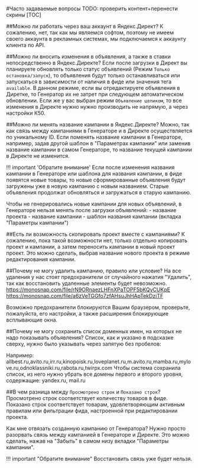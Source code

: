 #Часто задаваемые вопросы
TODO: проверить контент+перенести скрины
[TOC]

##Можно ли работать через ваш аккаунт в Яндекс.Директ?
К сожалению, нет, так как мы являемся софтом, поэтому не имеем своего аккаунта в рекламных системах, мы подключаемся к аккаунту клиента по API.


##Можно ли вносить изменения в объявления, а также в ставки непосредственно в Яндекс.Директе?
Если после загрузки в Директ вы планируете обновлять только статус объявлений (Режим `Только остановка/запуск`), то объявления будут только останавливаться или запускаться в зависимости от наличия в фиде или значения тега `available`. В данном режиме, если вы отредактируете объявления в Диретке, то Генератор их не затрет при следующем автоматическом обновлении. Если же у вас выбран режим `Объявление целиком`, то все изменения в Директе нужно нужно производить не напрямую, а через настройки К50.

##Можно ли менять название кампании в Яндекс.Директе?
Можно, так как связь между кампаниями в Генераторе и в Директе осуществляется по уникальному ID. Если поменять название кампании в Генераторе, например, задав другой шаблон в "Параметрах кампании" или заменив название кампании в самом Генераторе, то название текущей кампании в Директе не изменится.

!!! important 'Обратите внимание'
    Если после изменения названия кампании в Генераторе или шаблона для названия кампании, в фиде появятся новые товары, то новые сформированные объявления будут загружены уже в новую кампанию с новым названием. Старые объявления продолжат обновляться и загружаться в старую кампанию.

Чтобы не генерировались новые кампании для новых объявлений, в Генераторе нельзя менять после загрузки объявлений: - название проекта - название кампании - шаблон названия кампании (вкладка "Параметры кампании")

##Есть ли возможность скопировать проект вместе с кампаниями?
К сожалению, пока такой возможности нет, только отдельно копировать проект и кампании, а затем переносить кампании в новый проект проект. Это можно сделать, выбрав название нового проекта в режиме редактирования кампании.


##Почему не могу удалить кампанию, правило или условие?
На все удаления у нас стоят предохранители от случайного нажатия "Удалить", так как восстановить удаленные элементы будет невозможно. https://monosnap.com/file/rN9ORnaezLHFnXPaTOPF5bKQyCUKpE https://monosnap.com/file/a6zVeTGGfo7zfAHsuJhHApTekDziTF

Возможно предохранители блокируются Вашим браузером, проверьте, пожалуйста, его настройки, а также расширения блокирующие всплывающие окна.

##Почему не могу сохранить список доменных имен, на которых не надо показывать объявления?
Список, как и указано в подсказке сверху, нужно было указывать через запятую без пробелов:

Например: allbest.ru,avito.ru,irr.ru,kinopoisk.ru,loveplanet.ru,m.avito.ru,mamba.ru,mylove.ru,odnoklassniki.ru,rabota.ru,twirpx.com
Чтобы система сохранила список, из него нужно убрать все домены первого и второго уровня, содержащие: yandex.ru, mail.ru


##В чем разница между `Просмотрено строк` и `Показано строк`?
Просмотрено строк соответствует количеству товаров в фиде. Показано строк соответствует товарам, удовлетворяющим активным правилам или фильтрации фида, настроенной при редактировании проекта.


Как мне отвязать созданную кампанию от Генератора?
Нужно просто разорвать связь между кампанией в Генераторе и Директе. Это можно сделать, нажав на "Забыть" в самом низу вкладки "Параметры кампании".

!!! important "Обратите внимание"
    Восстановить связь уже будет нельзя.